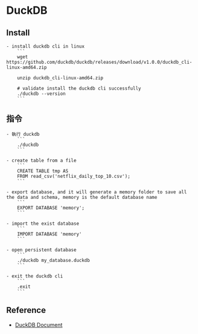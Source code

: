 # DuckDB

## Install

    - install duckdb cli in linux
        ```
        wget https://github.com/duckdb/duckdb/releases/download/v1.0.0/duckdb_cli-linux-amd64.zip

        unzip duckdb_cli-linux-amd64.zip

        # validate install the duckdb cli successfully
        ./duckdb --version
        ```

## 指令

    - 執行 duckdb
        ```
        ./duckdb
        ```

    - create table from a file
        ```
        CREATE TABLE tmp AS
        FROM read_csv('netflix_daily_top_10.csv');
        ```

    - export database, and it will generate a memory folder to save all the data and schema, memory is the default database name
        ```
        EXPORT DATABASE 'memory';
        ```

    - import the exist database
        ```
        IMPORT DATABASE 'memory'
        ```

    - open persistent database
        ```
        ./duckdb my_database.duckdb
        ```

    - exit the duckdb cli
        ```
        .exit
        ```

## Reference

 - [DuckDB Document](https://duckdb.org/docs/installation/?version=stable&environment=cli&platform=linux&download_method=package_manager)
